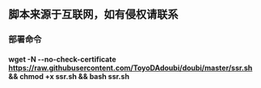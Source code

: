 ## 脚本来源于互联网，如有侵权请联系


### 部署命令

#### wget -N --no-check-certificate https://raw.githubusercontent.com/ToyoDAdoubi/doubi/master/ssr.sh && chmod +x ssr.sh && bash ssr.sh

